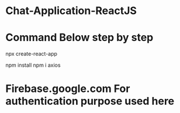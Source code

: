 # Chat-Application-ReactJS 
# Command Below step by step 
 npx create-react-app

 npm install 
 npm i axios


# Firebase.google.com For authentication purpose used here
